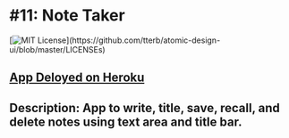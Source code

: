 # #11: Note Taker

[![MIT License](https://img.shields.io/apm/l/atomic-design-ui.svg?)](https://github.com/tterb/atomic-design-ui/blob/master/LICENSEs)

## [App Deloyed on Heroku](https://note-taker-rr.herokuapp.com/)

## Description: App to write, title, save, recall, and delete notes using text area and title bar.
